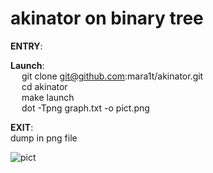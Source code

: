 # akinator on binary tree  

**ENTRY**:
    
**Launch**:  
    &emsp; git clone git@github.com:mara1t/akinator.git  
    &emsp; cd akinator  
    &emsp; make launch  
    &emsp; dot -Tpng graph.txt -o pict.png  
      
 
**EXIT**:  
  dump in png file

![pict](https://user-images.githubusercontent.com/88665544/159186259-df4e21f6-f7f7-4c2a-9e9b-dc4cf80020ab.png)
